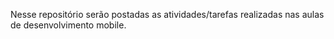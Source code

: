 Nesse repositório serão postadas as atividades/tarefas realizadas nas aulas de desenvolvimento mobile.


